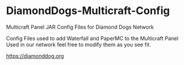 # DiamondDogs-Multicraft-Config
Multicraft Panel JAR Config Files for Diamond Dogs Network

Config Files used to add Waterfall and PaperMC to the Multicraft Panel
Used in our network feel free to modify them as you see fit.

https://diamonddog.org
